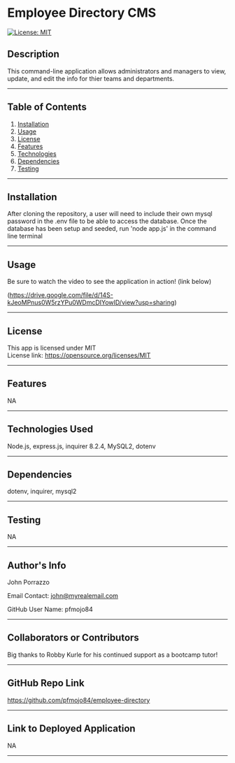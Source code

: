 # Employee Directory CMS
  [![License: MIT](https://img.shields.io/badge/License-MIT-yellow.svg)](https://opensource.org/licenses/MIT)

  ## Description
  This command-line application allows administrators and managers to view, update, and edit the info for thier teams and departments.

  ---
  ## Table of Contents
1. [Installation](#installation)
2. [Usage](#usage)
3. [License](#license)
4. [Features](#features)
5. [Technologies](#technologies)
6. [Dependencies](#dependencies)
7. [Testing](#testing)

  ---

  ## Installation
  After cloning the repository, a user will need to include their own mysql password in the .env file to be able to access the database. Once the database has been setup and seeded, run 'node app.js' in the command line terminal

  ---

  ## Usage
  Be sure to watch the video to see the application in action! (link below)

  (https://drive.google.com/file/d/14S-kJeoMPnus0W5rzYPu0WDmcDIYowID/view?usp=sharing)

  ---

  ## License
  This app is licensed under MIT
  <br>
  License link: https://opensource.org/licenses/MIT

  ---

  ## Features
  NA

  ---

  ## Technologies Used
  Node.js, express.js, inquirer 8.2.4, MySQL2, dotenv

  ---

  ## Dependencies
  dotenv, inquirer, mysql2

  ---

  ## Testing
  NA

  ---

  ## Author's Info

  John Porrazzo

  Email Contact:
  john@myrealemail.com

  GitHub User Name:
  pfmojo84

  ---

  ## Collaborators or Contributors
  Big thanks to Robby Kurle for his continued support as a bootcamp tutor!

  ---

  ## GitHub Repo Link
  https://github.com/pfmojo84/employee-directory

  ---

  ## Link to Deployed Application
  NA

  ---

